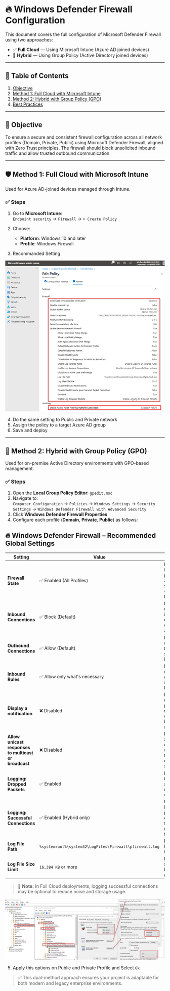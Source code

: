
# 🔥 Windows Defender Firewall Configuration

This document covers the full configuration of Microsoft Defender Firewall using two approaches:

- ✅ **Full Cloud** — Using Microsoft Intune (Azure AD joined devices)
- 🏢 **Hybrid** — Using Group Policy (Active Directory joined devices)

---

## 📘 Table of Contents

1. [Objective](#objective)  
2. [Method 1: Full Cloud with Microsoft Intune](https://github.com/AliChoukatli/CyberShield-Enterprise/blob/main/03_AzureAD_Sync_%26_Endpoint_Security/Documentation/04%20-%20Firewall.md#%EF%B8%8F-method-1-full-cloud-with-microsoft-intune)  
3. [Method 2: Hybrid with Group Policy (GPO)](https://github.com/AliChoukatli/CyberShield-Enterprise/edit/main/03_AzureAD_Sync_%26_Endpoint_Security/Documentation/04%20-%20Firewall.md#-method-2-hybrid-with-group-policy-gpo)  
4. [Best Practices](#best-practices)  

---

## 🎯 Objective

To ensure a secure and consistent firewall configuration across all network profiles (Domain, Private, Public) using Microsoft Defender Firewall, aligned with Zero Trust principles. The firewall should block unsolicited inbound traffic and allow trusted outbound communication.

---

## 🛡️ Method 1: Full Cloud with Microsoft Intune

Used for Azure AD-joined devices managed through Intune.

### ✅ Steps

1. Go to **Microsoft Intune**:  
   `Endpoint security` → `Firewall` → `+ Create Policy`
2. Choose:
   - **Platform**: Windows 10 and later  
   - **Profile**: Windows Firewall

3. Recommanded Setting

![Firewall_Setting](https://github.com/AliChoukatli/CyberShield-Enterprise/blob/main/03_AzureAD_Sync_%26_Endpoint_Security/Screenshots/Firewall_Setting.png)

4. Do the same setting to Public and Private network
5. Assign the policy to a target Azure AD group  
6. Save and deploy

---

## 🏢 Method 2: Hybrid with Group Policy (GPO)

Used for on-premise Active Directory environments with GPO-based management.

### ✅ Steps

1. Open the **Local Group Policy Editor**: `gpedit.msc`
2. Navigate to:  
   `Computer Configuration` → `Policies` → `Windows Settings` → `Security Settings` → `Windows Defender Firewall with Advanced Security`
3. Click **Windows Defender Firewall Properties**
4. Configure each profile (**Domain**, **Private**, **Public**) as follows:

## 🔥 Windows Defender Firewall – Recommended Global Settings

| Setting | Value | Description |
|---------|-------|-------------|
| **Firewall State** | ✅ Enabled (All Profiles) | Ensures firewall protection is active in all scenarios (Domain, Private, Public) |
| **Inbound Connections** | ✅ Block (Default) | Blocks all unsolicited incoming traffic unless explicitly allowed |
| **Outbound Connections** | ✅ Allow (Default) | Permits outbound traffic unless specifically blocked |
| **Inbound Rules** |  ✅ Allow only what's necessary | Define explicit rules for allowed services (e.g., RDP, SMB) |
| **Display a notification** | ❌ Disabled | Prevents unnecessary pop-ups and reduces exposure of blocked actions |
| **Allow unicast responses to multicast or broadcast** | ❌ Disabled | Prevents attackers from discovering devices through network scanning |
| **Logging: Dropped Packets** | ✅ Enabled | Helps in troubleshooting and auditing rejected connections |
| **Logging: Successful Connections** | ✅ Enabled (Hybrid only) | Useful in hybrid/on-prem environments for visibility, not required in full cloud |
| **Log File Path** | `%systemroot%\system32\LogFiles\Firewall\pfirewall.log` | Default location for firewall logs |
| **Log File Size Limit** | `16,384 KB` or more | Ensures sufficient history for auditing |

> 📝 **Note:** In Full Cloud deployments, logging successful connections may be optional to reduce noise and storage usage.


![GPO-Firewall](https://github.com/AliChoukatli/CyberShield-Enterprise/blob/main/03_AzureAD_Sync_%26_Endpoint_Security/Screenshots/GPO-Firewall.png)

5. Apply this options on Public and Private Profile and Select `Ok`

> ✅ This dual-method approach ensures your project is adaptable for both modern and legacy enterprise environments.

